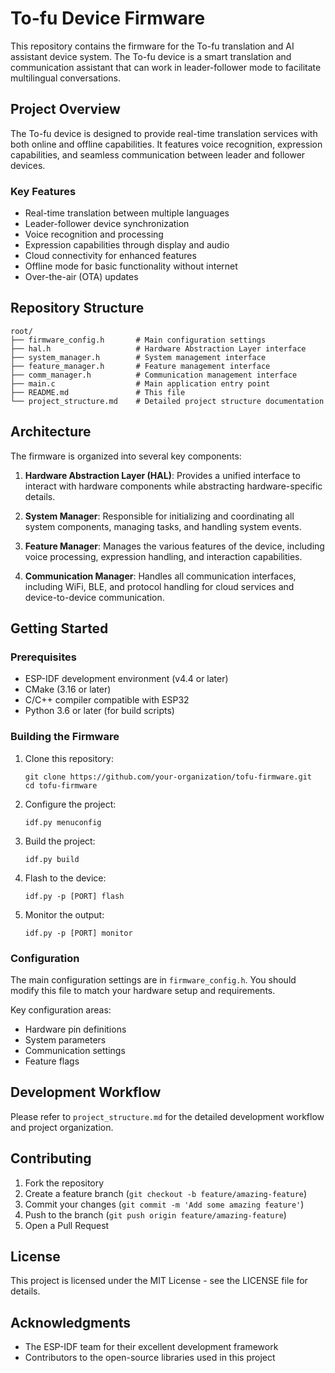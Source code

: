 # To-fu Device Firmware

This repository contains the firmware for the To-fu translation and AI assistant device system. The To-fu device is a smart translation and communication assistant that can work in leader-follower mode to facilitate multilingual conversations.

## Project Overview

The To-fu device is designed to provide real-time translation services with both online and offline capabilities. It features voice recognition, expression capabilities, and seamless communication between leader and follower devices.

### Key Features

- Real-time translation between multiple languages
- Leader-follower device synchronization
- Voice recognition and processing
- Expression capabilities through display and audio
- Cloud connectivity for enhanced features
- Offline mode for basic functionality without internet
- Over-the-air (OTA) updates

## Repository Structure

```
root/
├── firmware_config.h       # Main configuration settings
├── hal.h                   # Hardware Abstraction Layer interface
├── system_manager.h        # System management interface
├── feature_manager.h       # Feature management interface
├── comm_manager.h          # Communication management interface
├── main.c                  # Main application entry point
├── README.md               # This file
└── project_structure.md    # Detailed project structure documentation
```

## Architecture

The firmware is organized into several key components:

1. **Hardware Abstraction Layer (HAL)**: Provides a unified interface to interact with hardware components while abstracting hardware-specific details.

2. **System Manager**: Responsible for initializing and coordinating all system components, managing tasks, and handling system events.

3. **Feature Manager**: Manages the various features of the device, including voice processing, expression handling, and interaction capabilities.

4. **Communication Manager**: Handles all communication interfaces, including WiFi, BLE, and protocol handling for cloud services and device-to-device communication.

## Getting Started

### Prerequisites

- ESP-IDF development environment (v4.4 or later)
- CMake (3.16 or later)
- C/C++ compiler compatible with ESP32
- Python 3.6 or later (for build scripts)

### Building the Firmware

1. Clone this repository:
   ```
   git clone https://github.com/your-organization/tofu-firmware.git
   cd tofu-firmware
   ```

2. Configure the project:
   ```
   idf.py menuconfig
   ```

3. Build the project:
   ```
   idf.py build
   ```

4. Flash to the device:
   ```
   idf.py -p [PORT] flash
   ```

5. Monitor the output:
   ```
   idf.py -p [PORT] monitor
   ```

### Configuration

The main configuration settings are in `firmware_config.h`. You should modify this file to match your hardware setup and requirements.

Key configuration areas:
- Hardware pin definitions
- System parameters
- Communication settings
- Feature flags

## Development Workflow

Please refer to `project_structure.md` for the detailed development workflow and project organization.

## Contributing

1. Fork the repository
2. Create a feature branch (`git checkout -b feature/amazing-feature`)
3. Commit your changes (`git commit -m 'Add some amazing feature'`)
4. Push to the branch (`git push origin feature/amazing-feature`)
5. Open a Pull Request

## License

This project is licensed under the MIT License - see the LICENSE file for details.

## Acknowledgments

- The ESP-IDF team for their excellent development framework
- Contributors to the open-source libraries used in this project
